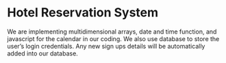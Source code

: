 # Hotel Reservation System

We are implementing multidimensional arrays, date and time function, and javascript for the calendar in our coding. 
We also use database to store the user’s login credentials. 
Any new sign ups details will be automatically added into our database.
